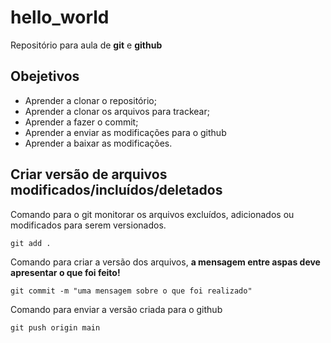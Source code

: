 # hello_world
Repositório para aula de  **git** e **github**

## Obejetivos

* Aprender a clonar o repositório;
* Aprender a clonar os arquivos para trackear;
* Aprender a fazer o commit;
* Aprender a enviar as modificações para o github
* Aprender a baixar as modificações.

## Criar versão de arquivos modificados/incluídos/deletados

Comando para o git monitorar os arquivos excluídos, adicionados ou modificados para serem versionados.

```git
git add .
```

Comando para criar a versão dos arquivos, **a mensagem entre aspas deve apresentar o que foi feito!**

```git
git commit -m "uma mensagem sobre o que foi realizado"
```

Comando para enviar a versão criada para o github
```git
git push origin main
``` 
